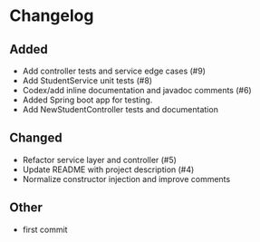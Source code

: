 # Changelog

## Added
- Add controller tests and service edge cases (#9)
- Add StudentService unit tests (#8)
- Codex/add inline documentation and javadoc comments (#6)
- Added Spring boot app for testing.
- Add NewStudentController tests and documentation

## Changed
- Refactor service layer and controller (#5)
- Update README with project description (#4)
- Normalize constructor injection and improve comments

## Other
- first commit

